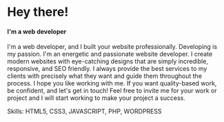 # Hey there!
#### I'm a web developer

I'm a web developer, and I built your website professionally. Developing is my passion. I'm an energetic and passionate website developer. I create modern websites with eye-catching designs that are simply incredible, responsive, and SEO friendly. I always provide the best services to my clients with precisely what they want and guide them throughout the process. I hope you like working with me. If you want quality-based work, be confident, and let's get in touch! Feel free to invite me for your work or project and I will start working to make your project a success.

Skills: HTML5, CSS3, JAVASCRIPT, PHP, WORDPRESS



